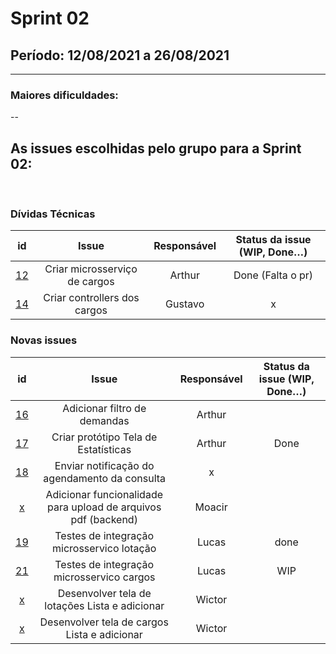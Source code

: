 # Sprint 02

## Período: 12/08/2021 a 26/08/2021

<p align="justify"> 

  ---
 </p>

### Maiores dificuldades:

<p align="justify"> -- </p>



## As issues escolhidas pelo grupo para a Sprint 02:

<br>

### Dívidas Técnicas

| id | Issue | Responsável | Status da issue (WIP, Done…)|
| :----: | :----: | :----: | :----: |
| [12](https://github.com/DITGO/2020-2-SiGeD/issues/12) | Criar microsserviço de cargos | Arthur| Done (Falta o pr) |
| [14](https://github.com/DITGO/2020-2-SiGeD/issues/14) | Criar controllers dos cargos | Gustavo | x |

### Novas issues

| id | Issue | Responsável | Status da issue (WIP, Done…)|
| :----: | :----: | :----: | :----: |
| [16](https://github.com/DITGO/2020-2-SiGeD/issues/16) | Adicionar filtro de demandas | Arthur  |
| [17](https://github.com/DITGO/2020-2-SiGeD/issues/17) | Criar protótipo Tela de Estatísticas | Arthur | Done |
| [18](https://github.com/DITGO/2020-2-SiGeD/issues/18) | Enviar notificação do agendamento da consulta | x |  |
| [x](https://github.com/DITGO/2020-2-SiGeD/issues/x) | Adicionar funcionalidade para upload de arquivos pdf (backend) | Moacir |  |
| [19](https://github.com/DITGO/2020-2-SiGeD/issues/19) | Testes de integração microsservico lotação | Lucas | done |
| [21](https://github.com/DITGO/2020-2-SiGeD/issues/21) | Testes de integração microsservico cargos | Lucas |  WIP |
| [x](https://github.com/DITGO/2020-2-SiGeD/issues/x) | Desenvolver tela de lotações Lista e adicionar | Wictor |  |
| [x](https://github.com/DITGO/2020-2-SiGeD/issues/x) | Desenvolver tela de cargos Lista e adicionar | Wictor |  |
